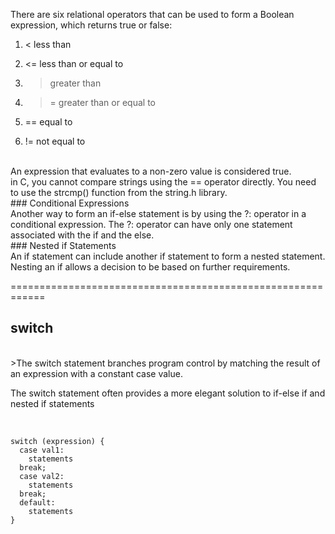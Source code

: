 
There are six relational operators that can be used to form a Boolean expression, which returns true or false:
<br>

1. <    less than

2. <=  less than or equal to

3. >    greater than

4. >=  greater than or equal to

5. ==  equal to

6. !=   not equal to


<br>
An expression that evaluates to a non-zero value is considered true.

<br>
in C, you cannot compare strings using the == operator directly. You need to use the strcmp() function from the string.h library.<br>
### Conditional Expressions 
<br>
Another way to form an if-else statement is by using the ?: operator in a conditional expression. The ?: operator can have only one statement associated with the if and the else.

<br>
### Nested if Statements <br>
An if statement can include another if statement to form a nested statement. Nesting an if allows a decision to be based on further requirements. 

============================================================

## switch

<br>
>The switch statement branches program control by matching the result of an expression with a constant case value. 

The switch statement often provides a more elegant solution to if-else if and nested if statements

<br>

```
switch (expression) {
  case val1:
    statements
  break;
  case val2:
    statements
  break;
  default:
    statements
}
```